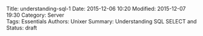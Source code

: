 Title: understanding-sql-1
Date: 2015-12-06 10:20
Modified: 2015-12-07 19:30
Category: Server    
Tags: Essentials
Authors: Unixer
Summary: Understanding SQL SELECT and 
Status: draft
